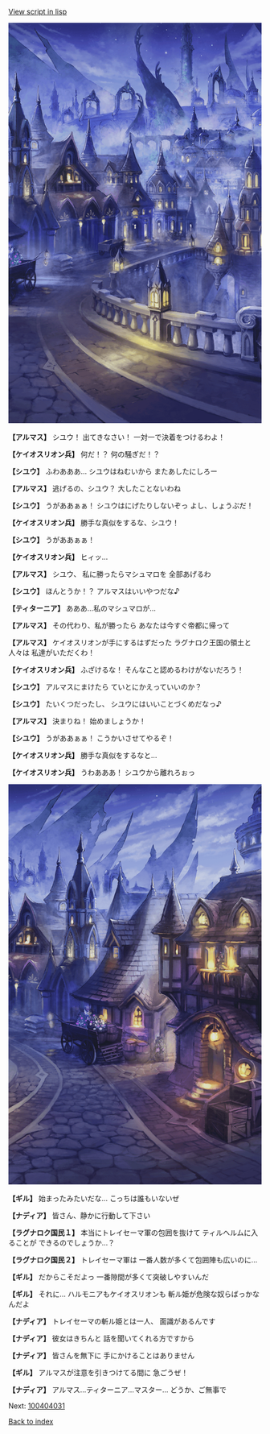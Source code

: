 [View script in lisp](../scripts/100404021.txt)

![101_city_night3.png](../images/backgrounds/101_city_night3.png)

**【アルマス】**
シユウ！
出てきなさい！
一対一で決着をつけるわよ！

**【ケイオスリオン兵】**
何だ！？
何の騒ぎだ！？

**【シユウ】**
ふわあああ…
シユウはねむいから
またあしたにしろー

**【アルマス】**
逃げるの、シユウ？
大したことないわね

**【シユウ】**
うがああぁぁ！
シユウはにげたりしないぞっ
よし、しょうぶだ！

**【ケイオスリオン兵】**
勝手な真似をするな、シユウ！

**【シユウ】**
うがああぁぁ！

**【ケイオスリオン兵】**
ヒィッ…

**【アルマス】**
シユウ、
私に勝ったらマシュマロを
全部あげるわ

**【シユウ】**
ほんとうか！？
アルマスはいいやつだな♪

**【ティターニア】**
あああ…私のマシュマロが…

**【アルマス】**
その代わり、私が勝ったら
あなたは今すぐ帝都に帰って

**【アルマス】**
ケイオスリオンが手にするはずだった
ラグナロク王国の領土と人々は
私達がいただくわ！

**【ケイオスリオン兵】**
ふざけるな！
そんなこと認めるわけがないだろう！

**【シユウ】**
アルマスにまけたら
ていとにかえっていいのか？

**【シユウ】**
たいくつだったし、
シユウにはいいことづくめだなっ♪

**【アルマス】**
決まりね！
始めましょうか！

**【シユウ】**
うがああぁぁ！
こうかいさせてやるぞ！

**【ケイオスリオン兵】**
勝手な真似をするなと…

**【ケイオスリオン兵】**
うわあああ！
シユウから離れろぉっ

![101_city_night2.png](../images/backgrounds/101_city_night2.png)

**【ギル】**
始まったみたいだな…
こっちは誰もいないぜ

**【ナディア】**
皆さん、静かに行動して下さい

**【ラグナロク国民１】**
本当にトレイセーマ軍の包囲を抜けて
ティルヘルムに入ることが
できるのでしょうか…？

**【ラグナロク国民２】**
トレイセーマ軍は
一番人数が多くて包囲陣も広いのに…

**【ギル】**
だからこそだよっ
一番隙間が多くて突破しやすいんだ

**【ギル】**
それに…
ハルモニアもケイオスリオンも
斬ル姫が危険な奴らばっかなんだよ

**【ナディア】**
トレイセーマの斬ル姫とは一人、
面識があるんです

**【ナディア】**
彼女はきちんと
話を聞いてくれる方ですから

**【ナディア】**
皆さんを無下に
手にかけることはありません

**【ギル】**
アルマスが注意を引きつけてる間に
急ごうぜ！

**【ナディア】**
アルマス…ティターニア…マスター…
どうか、ご無事で

Next: [100404031](100404031.md)

[Back to index](index.md)
